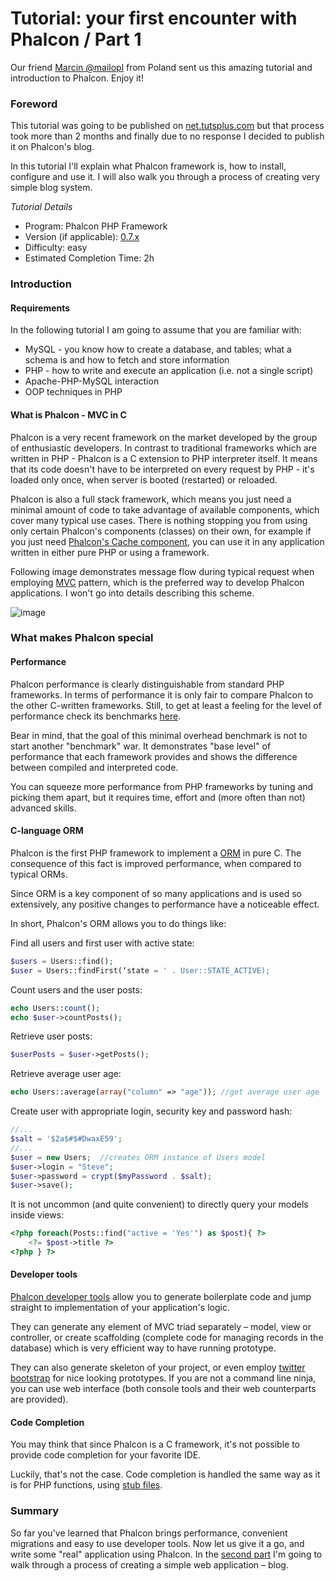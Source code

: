 <!--
slug: tutorial-your-first-encounter-with-phalcon-part
date: Mon Nov 26 2012 23:42:00 GMT-0500 (EST)
tags: tutorial, php, phalcon
title: Tutorial: your first encounter with Phalcon / Part 1
id: 36646589046
link: http://blog.phalconphp.com/post/36646589046/tutorial-your-first-encounter-with-phalcon-part
raw: {"blog_name":"phalconphp","id":36646589046,"post_url":"http://blog.phalconphp.com/post/36646589046/tutorial-your-first-encounter-with-phalcon-part","slug":"tutorial-your-first-encounter-with-phalcon-part","type":"text","date":"2012-11-27 04:42:00 GMT","timestamp":1353991320,"state":"published","format":"html","reblog_key":"aTP7twcP","tags":["tutorial","php","phalcon"],"short_url":"http://tmblr.co/Z6PumvY8Jf9s","highlighted":[],"note_count":3,"title":"Tutorial: your first encounter with Phalcon / Part 1","body":"<div class=\"highlightb\">Our friend <a href=\"https://twitter.com/mailopl\">Marcin @mailopl</a> from Poland sent us this amazing tutorial and introduction to Phalcon. Enjoy it!</div>\n<h3>Foreword</h3>\n<p>This tutorial was going to be published on <a href=\"http://net.tutsplus.com/\">net.tutsplus.com</a> but that process took more than 2 months and finally due to no response I decided to publish it on Phalcon&rsquo;s blog.</p>\n<p>In this tutorial I&rsquo;ll explain what Phalcon framework is, how to install, configure and use it. I will also walk you through a process of creating very simple blog system.</p>\n<p><em>Tutorial Details</em></p>\n<ul><li>Program: Phalcon PHP Framework</li>\n<li>Version (if applicable): <a href=\"https://phalconphp.com/download\">0.7.x</a></li>\n<li>Difficulty: easy</li>\n<li>Estimated Completion Time: 2h</li>\n</ul><h3>Introduction</h3>\n<h4>Requirements</h4>\n<p>In the following tutorial I am going to assume that you are familiar with:</p>\n<ul><li>MySQL - you know how to create a database, and tables; what a schema is and how to fetch and store information</li>\n<li>PHP - how to write and execute an application (i.e. not a single script)</li>\n<li>Apache-PHP-MySQL interaction</li>\n<li>OOP techniques in PHP</li>\n</ul><h4>What is Phalcon - MVC in C</h4>\n<p>Phalcon is a very recent framework on the market developed by the group of enthusiastic developers. In contrast to traditional frameworks which are written in PHP - Phalcon is a C extension to PHP interpreter itself. It means that its code doesn't have to be interpreted on every request by PHP - it's loaded only once, when server is booted (restarted) or reloaded.</p>\n<p>Phalcon is also a full stack framework, which means you just need a minimal amount of code to take advantage of available components, which cover many typical use cases. There is nothing stopping you from using only certain Phalcon&rsquo;s components (classes) on their own, for example if you just need <a href=\"https://docs.phalconphp.com/en/latest/reference/cache.html\">Phalcon's Cache component</a>, you can use it in any application written in either pure PHP or using a framework.</p>\n<p>Following image demonstrates message flow during typical request when employing <a href=\"http://en.wikipedia.org/wiki/Model%E2%80%93view%E2%80%93controller\">MVC</a> pattern, which is the preferred way to develop Phalcon applications. I won&rsquo;t go into details describing this scheme.</p>\n<div align=\"center\"><img alt=\"image\" src=\"http://static.phalconphp.com/blog/img/mvc-c.png\"/></div>\n<h3>What makes Phalcon special</h3>\n<h4>Performance</h4>\n<p>Phalcon performance is clearly distinguishable from standard PHP frameworks. In terms of performance it is only fair to compare Phalcon to the other C-written frameworks. Still, to get at least a feeling for the level of performance check its benchmarks <a href=\"https://docs.phalconphp.com/en/latest/reference/benchmark.html\">here</a>.</p>\n<p>Bear in mind, that the goal of this minimal overhead benchmark is not to start another "benchmark" war. It demonstrates &ldquo;base level&rdquo; of performance that each framework provides and shows the difference between compiled and interpreted code.</p>\n<p>You can squeeze more performance from PHP frameworks by tuning and picking them apart, but it requires time, effort and (more often than not) advanced skills.</p>\n<h4>C-language ORM</h4>\n<p>Phalcon is the first PHP framework to implement a <a href=\"https://docs.phalconphp.com/en/latest/reference/models.html\">ORM</a> in pure C. The consequence of this fact is improved performance, when compared to typical ORMs.</p>\n<p>Since ORM is a key component of so many applications and is used so extensively, any positive changes to performance have a noticeable effect.</p>\n<p>In short, Phalcon's ORM allows you to do things like:</p>\n<p>Find all users and first user with active state:</p>\n<pre class=\"sh_php sh_sourceCode\">$users = Users::find();\n$user = Users::findFirst(‘state = ' . User::STATE_ACTIVE); \n</pre>\n<p>Count users and the user posts:</p>\n<pre class=\"sh_php sh_sourceCode\">echo Users::count(); \necho $user-&gt;countPosts(); \n</pre>\n<p>Retrieve user posts:</p>\n<pre class=\"sh_php sh_sourceCode\">$userPosts = $user-&gt;getPosts(); \n</pre>\n<p>Retrieve average user age:</p>\n<pre class=\"sh_php sh_sourceCode\">echo Users::average(array(\"column\" =&gt; \"age\")); //get average user age\n</pre>\n<p>Create user with appropriate login, security key and password hash:</p>\n<pre class=\"sh_php sh_sourceCode\">//...\n$salt = '<span class=\"s1\">$2a$</span>#$#DwaxE59';\n//...\n$user = new Users;  //creates ORM instance of Users model\n$user-&gt;login = \"Steve\";\n$user-&gt;password = crypt($myPassword . $salt); \n$user-&gt;save();\n</pre>\n<p>It is not uncommon (and quite convenient) to directly query your models inside views:</p>\n<pre class=\"sh_php sh_sourceCode\">&lt;?php foreach(Posts::find(\"active = 'Yes'\") as $post){ ?&gt;\n    &lt;?= $post-&gt;title ?&gt;\n&lt;?php } ?&gt;\n</pre>\n<h4>Developer tools</h4>\n<p><a href=\"https://docs.phalconphp.com/en/latest/reference/tools.html\">Phalcon developer tools</a> allow you to generate boilerplate code and jump straight to implementation of your application&rsquo;s logic.</p>\n<p>They can generate any element of MVC triad separately – model, view or controller, or create scaffolding (complete code for managing records in the database) which is very efficient way to have running prototype.</p>\n<p>They can also generate skeleton of your project, or even employ <a href=\"https://docs.phalconphp.com/en/latest/reference/tools.html#scaffold-with-twitter-bootstrap\">twitter bootstrap</a> for nice looking prototypes. If you are not a command line ninja, you can use web interface (both console tools and their web counterparts are provided).</p>\n<h4>Code Completion</h4>\n<p>You may think that since Phalcon is a C framework, it's not possible to provide code completion for your favorite IDE.</p>\n<p>Luckily, that's not the case. Code completion is handled the same way as it is for PHP functions, using <a href=\"https://github.com/phalcon/phalcon-devtools/tree/master/ide/phpstorm\">stub files</a>.</p>\n<h3>Summary</h3>\n<p>So far you&rsquo;ve learned that Phalcon brings performance, convenient migrations and easy to use developer tools. Now let us give it a go, and write some &ldquo;real&rdquo; application using Phalcon. In the <a href=\"http://blog.phalconphp.com/post/36648855158/tutorial-your-first-encounter-with-phalcon-part-2\">second part</a> I&rsquo;m going to walk through a process of creating a simple web application – blog.</p>","reblog":{"tree_html":"","comment":"<div class=\"highlightb\">Our friend <a href=\"https://twitter.com/mailopl\">Marcin @mailopl</a> from Poland sent us this amazing tutorial and introduction to Phalcon. Enjoy it!</div>\n<h3>Foreword</h3>\n<p>This tutorial was going to be published on <a href=\"http://net.tutsplus.com/\">net.tutsplus.com</a> but that process took more than 2 months and finally due to no response I decided to publish it on Phalcon&rsquo;s blog.</p>\n<p>In this tutorial I&rsquo;ll explain what Phalcon framework is, how to install, configure and use it. I will also walk you through a process of creating very simple blog system.</p>\n<p><em>Tutorial Details</em></p>\n<ul><li>Program: Phalcon PHP Framework</li>\n<li>Version (if applicable): <a href=\"https://phalconphp.com/download\">0.7.x</a></li>\n<li>Difficulty: easy</li>\n<li>Estimated Completion Time: 2h</li>\n</ul><h3>Introduction</h3>\n<h4>Requirements</h4>\n<p>In the following tutorial I am going to assume that you are familiar with:</p>\n<ul><li>MySQL - you know how to create a database, and tables; what a schema is and how to fetch and store information</li>\n<li>PHP - how to write and execute an application (i.e. not a single script)</li>\n<li>Apache-PHP-MySQL interaction</li>\n<li>OOP techniques in PHP</li>\n</ul><h4>What is Phalcon - MVC in C</h4>\n<p>Phalcon is a very recent framework on the market developed by the group of enthusiastic developers. In contrast to traditional frameworks which are written in PHP - Phalcon is a C extension to PHP interpreter itself. It means that its code doesn&rsquo;t have to be interpreted on every request by PHP - it&rsquo;s loaded only once, when server is booted (restarted) or reloaded.</p>\n<p>Phalcon is also a full stack framework, which means you just need a minimal amount of code to take advantage of available components, which cover many typical use cases. There is nothing stopping you from using only certain Phalcon&rsquo;s components (classes) on their own, for example if you just need <a href=\"https://docs.phalconphp.com/en/latest/reference/cache.html\">Phalcon&rsquo;s Cache component</a>, you can use it in any application written in either pure PHP or using a framework.</p>\n<p>Following image demonstrates message flow during typical request when employing <a href=\"http://en.wikipedia.org/wiki/Model%E2%80%93view%E2%80%93controller\">MVC</a> pattern, which is the preferred way to develop Phalcon applications. I won&rsquo;t go into details describing this scheme.</p>\n<div align=\"center\"><img alt=\"image\" src=\"http://static.phalconphp.com/blog/img/mvc-c.png\"></div>\n<h3>What makes Phalcon special</h3>\n<h4>Performance</h4>\n<p>Phalcon performance is clearly distinguishable from standard PHP frameworks. In terms of performance it is only fair to compare Phalcon to the other C-written frameworks. Still, to get at least a feeling for the level of performance check its benchmarks <a href=\"https://docs.phalconphp.com/en/latest/reference/benchmark.html\">here</a>.</p>\n<p>Bear in mind, that the goal of this minimal overhead benchmark is not to start another &ldquo;benchmark&rdquo; war. It demonstrates &ldquo;base level&rdquo; of performance that each framework provides and shows the difference between compiled and interpreted code.</p>\n<p>You can squeeze more performance from PHP frameworks by tuning and picking them apart, but it requires time, effort and (more often than not) advanced skills.</p>\n<h4>C-language ORM</h4>\n<p>Phalcon is the first PHP framework to implement a <a href=\"https://docs.phalconphp.com/en/latest/reference/models.html\">ORM</a> in pure C. The consequence of this fact is improved performance, when compared to typical ORMs.</p>\n<p>Since ORM is a key component of so many applications and is used so extensively, any positive changes to performance have a noticeable effect.</p>\n<p>In short, Phalcon&rsquo;s ORM allows you to do things like:</p>\n<p>Find all users and first user with active state:</p>\n<pre class=\"sh_php sh_sourceCode\">$users = Users::find();\n$user = Users::findFirst(&lsquo;state = &rsquo; . User::STATE_ACTIVE); \n</pre>\n<p>Count users and the user posts:</p>\n<pre class=\"sh_php sh_sourceCode\">echo Users::count(); \necho $user-&gt;countPosts(); \n</pre>\n<p>Retrieve user posts:</p>\n<pre class=\"sh_php sh_sourceCode\">$userPosts = $user-&gt;getPosts(); \n</pre>\n<p>Retrieve average user age:</p>\n<pre class=\"sh_php sh_sourceCode\">echo Users::average(array(\"column\" =&gt; \"age\")); //get average user age\n</pre>\n<p>Create user with appropriate login, security key and password hash:</p>\n<pre class=\"sh_php sh_sourceCode\">//...\n$salt = '<span class=\"s1\">$2a$</span>#$#DwaxE59';\n//...\n$user = new Users;  //creates ORM instance of Users model\n$user-&gt;login = \"Steve\";\n$user-&gt;password = crypt($myPassword . $salt); \n$user-&gt;save();\n</pre>\n<p>It is not uncommon (and quite convenient) to directly query your models inside views:</p>\n<pre class=\"sh_php sh_sourceCode\">&lt;?php foreach(Posts::find(\"active = 'Yes'\") as $post){ ?&gt;\n    &lt;?= $post-&gt;title ?&gt;\n&lt;?php } ?&gt;\n</pre>\n<h4>Developer tools</h4>\n<p><a href=\"https://docs.phalconphp.com/en/latest/reference/tools.html\">Phalcon developer tools</a> allow you to generate boilerplate code and jump straight to implementation of your application&rsquo;s logic.</p>\n<p>They can generate any element of MVC triad separately &ndash; model, view or controller, or create scaffolding (complete code for managing records in the database) which is very efficient way to have running prototype.</p>\n<p>They can also generate skeleton of your project, or even employ <a href=\"https://docs.phalconphp.com/en/latest/reference/tools.html#scaffold-with-twitter-bootstrap\">twitter bootstrap</a> for nice looking prototypes. If you are not a command line ninja, you can use web interface (both console tools and their web counterparts are provided).</p>\n<h4>Code Completion</h4>\n<p>You may think that since Phalcon is a C framework, it&rsquo;s not possible to provide code completion for your favorite IDE.</p>\n<p>Luckily, that&rsquo;s not the case. Code completion is handled the same way as it is for PHP functions, using <a href=\"https://github.com/phalcon/phalcon-devtools/tree/master/ide/phpstorm\">stub files</a>.</p>\n<h3>Summary</h3>\n<p>So far you&rsquo;ve learned that Phalcon brings performance, convenient migrations and easy to use developer tools. Now let us give it a go, and write some &ldquo;real&rdquo; application using Phalcon. In the <a href=\"http://blog.phalconphp.com/post/36648855158/tutorial-your-first-encounter-with-phalcon-part-2\">second part</a> I&rsquo;m going to walk through a process of creating a simple web application &ndash; blog.</p>"},"trail":[{"blog":{"name":"phalconphp","theme":{"header_full_width":1117,"header_full_height":426,"header_focus_width":758,"header_focus_height":426,"avatar_shape":"square","background_color":"#FAFAFA","body_font":"Helvetica Neue","header_bounds":"0,937,426,179","header_image":"http://static.tumblr.com/be2b0380984b972b47699d457f4c0ffb/ivjir8a/815nn0qo7/tumblr_static_28z87js742xwowwo0kco04ogs.jpg","header_image_focused":"http://static.tumblr.com/be2b0380984b972b47699d457f4c0ffb/ivjir8a/laHnn0qo9/tumblr_static_tumblr_static_28z87js742xwowwo0kco04ogs_focused_v3.jpg","header_image_scaled":"http://static.tumblr.com/be2b0380984b972b47699d457f4c0ffb/ivjir8a/815nn0qo7/tumblr_static_28z87js742xwowwo0kco04ogs_2048_v2.jpg","header_stretch":true,"link_color":"#529ECC","show_avatar":true,"show_description":true,"show_header_image":true,"show_title":true,"title_color":"#444444","title_font":"Gibson","title_font_weight":"bold"}},"post":{"id":"36646589046"},"content":"<div class=\"highlightb\">Our friend <a href=\"https://twitter.com/mailopl\">Marcin @mailopl</a> from Poland sent us this amazing tutorial and introduction to Phalcon. Enjoy it!</div>\n<h3>Foreword</h3>\n<p>This tutorial was going to be published on <a href=\"http://net.tutsplus.com/\">net.tutsplus.com</a> but that process took more than 2 months and finally due to no response I decided to publish it on Phalcon's blog.</p>\n<p>In this tutorial I'll explain what Phalcon framework is, how to install, configure and use it. I will also walk you through a process of creating very simple blog system.</p>\n<p><em>Tutorial Details</em></p>\n<ul><li>Program: Phalcon PHP Framework</li>\n<li>Version (if applicable): <a href=\"https://phalconphp.com/download\">0.7.x</a></li>\n<li>Difficulty: easy</li>\n<li>Estimated Completion Time: 2h</li>\n</ul><h3>Introduction</h3>\n<h4>Requirements</h4>\n<p>In the following tutorial I am going to assume that you are familiar with:</p>\n<ul><li>MySQL - you know how to create a database, and tables; what a schema is and how to fetch and store information</li>\n<li>PHP - how to write and execute an application (i.e. not a single script)</li>\n<li>Apache-PHP-MySQL interaction</li>\n<li>OOP techniques in PHP</li>\n</ul><h4>What is Phalcon - MVC in C</h4>\n<p>Phalcon is a very recent framework on the market developed by the group of enthusiastic developers. In contrast to traditional frameworks which are written in PHP - Phalcon is a C extension to PHP interpreter itself. It means that its code doesn't have to be interpreted on every request by PHP - it's loaded only once, when server is booted (restarted) or reloaded.</p>\n<p>Phalcon is also a full stack framework, which means you just need a minimal amount of code to take advantage of available components, which cover many typical use cases. There is nothing stopping you from using only certain Phalcon's components (classes) on their own, for example if you just need <a href=\"https://docs.phalconphp.com/en/latest/reference/cache.html\">Phalcon's Cache component</a>, you can use it in any application written in either pure PHP or using a framework.</p>\n<p>Following image demonstrates message flow during typical request when employing <a href=\"http://en.wikipedia.org/wiki/Model%E2%80%93view%E2%80%93controller\">MVC</a> pattern, which is the preferred way to develop Phalcon applications. I won't go into details describing this scheme.</p>\n<div align=\"center\"><img alt=\"image\" src=\"http://static.phalconphp.com/blog/img/mvc-c.png\"></div>\n<h3>What makes Phalcon special</h3>\n<h4>Performance</h4>\n<p>Phalcon performance is clearly distinguishable from standard PHP frameworks. In terms of performance it is only fair to compare Phalcon to the other C-written frameworks. Still, to get at least a feeling for the level of performance check its benchmarks <a href=\"https://docs.phalconphp.com/en/latest/reference/benchmark.html\">here</a>.</p>\n<p>Bear in mind, that the goal of this minimal overhead benchmark is not to start another "benchmark" war. It demonstrates "base level" of performance that each framework provides and shows the difference between compiled and interpreted code.</p>\n<p>You can squeeze more performance from PHP frameworks by tuning and picking them apart, but it requires time, effort and (more often than not) advanced skills.</p>\n<h4>C-language ORM</h4>\n<p>Phalcon is the first PHP framework to implement a <a href=\"https://docs.phalconphp.com/en/latest/reference/models.html\">ORM</a> in pure C. The consequence of this fact is improved performance, when compared to typical ORMs.</p>\n<p>Since ORM is a key component of so many applications and is used so extensively, any positive changes to performance have a noticeable effect.</p>\n<p>In short, Phalcon's ORM allows you to do things like:</p>\n<p>Find all users and first user with active state:</p>\n<pre class=\"sh_php sh_sourceCode\">$users = Users::find();\n$user = Users::findFirst(‘state = ' . User::STATE_ACTIVE); \n</pre>\n<p>Count users and the user posts:</p>\n<pre class=\"sh_php sh_sourceCode\">echo Users::count(); \necho $user->countPosts(); \n</pre>\n<p>Retrieve user posts:</p>\n<pre class=\"sh_php sh_sourceCode\">$userPosts = $user->getPosts(); \n</pre>\n<p>Retrieve average user age:</p>\n<pre class=\"sh_php sh_sourceCode\">echo Users::average(array(\"column\" => \"age\")); //get average user age\n</pre>\n<p>Create user with appropriate login, security key and password hash:</p>\n<pre class=\"sh_php sh_sourceCode\">//...\n$salt = '<span class=\"s1\">$2a$</span>#$#DwaxE59';\n//...\n$user = new Users;  //creates ORM instance of Users model\n$user->login = \"Steve\";\n$user->password = crypt($myPassword . $salt); \n$user->save();\n</pre>\n<p>It is not uncommon (and quite convenient) to directly query your models inside views:</p>\n<pre class=\"sh_php sh_sourceCode\"><?php foreach(Posts::find(\"active = 'Yes'\") as $post){ ?>\n    <?= $post->title ?>\n<?php } ?>\n</pre>\n<h4>Developer tools</h4>\n<p><a href=\"https://docs.phalconphp.com/en/latest/reference/tools.html\">Phalcon developer tools</a> allow you to generate boilerplate code and jump straight to implementation of your application's logic.</p>\n<p>They can generate any element of MVC triad separately – model, view or controller, or create scaffolding (complete code for managing records in the database) which is very efficient way to have running prototype.</p>\n<p>They can also generate skeleton of your project, or even employ <a href=\"https://docs.phalconphp.com/en/latest/reference/tools.html#scaffold-with-twitter-bootstrap\">twitter bootstrap</a> for nice looking prototypes. If you are not a command line ninja, you can use web interface (both console tools and their web counterparts are provided).</p>\n<h4>Code Completion</h4>\n<p>You may think that since Phalcon is a C framework, it's not possible to provide code completion for your favorite IDE.</p>\n<p>Luckily, that's not the case. Code completion is handled the same way as it is for PHP functions, using <a href=\"https://github.com/phalcon/phalcon-devtools/tree/master/ide/phpstorm\">stub files</a>.</p>\n<h3>Summary</h3>\n<p>So far you've learned that Phalcon brings performance, convenient migrations and easy to use developer tools. Now let us give it a go, and write some "real" application using Phalcon. In the <a href=\"http://blog.phalconphp.com/post/36648855158/tutorial-your-first-encounter-with-phalcon-part-2\">second part</a> I'm going to walk through a process of creating a simple web application – blog.</p>","content_raw":"<div class=\"highlightb\">Our friend <a href=\"https://twitter.com/mailopl\">Marcin @mailopl</a> from Poland sent us this amazing tutorial and introduction to Phalcon. Enjoy it!</div>\r\n<h3>Foreword</h3>\r\n<p>This tutorial was going to be published on <a href=\"http://net.tutsplus.com/\">net.tutsplus.com</a> but that process took more than 2 months and finally due to no response I decided to publish it on Phalcon's blog.</p>\r\n<p>In this tutorial I'll explain what Phalcon framework is, how to install, configure and use it. I will also walk you through a process of creating very simple blog system.</p>\r\n<p><em>Tutorial Details</em></p>\r\n<ul><li>Program: Phalcon PHP Framework</li>\r\n<li>Version (if applicable): <a href=\"https://phalconphp.com/download\">0.7.x</a></li>\r\n<li>Difficulty: easy</li>\r\n<li>Estimated Completion Time: 2h</li>\r\n</ul><h3>Introduction</h3>\r\n<h4>Requirements</h4>\r\n<p>In the following tutorial I am going to assume that you are familiar with:</p>\r\n<ul><li>MySQL - you know how to create a database, and tables; what a schema is and how to fetch and store information</li>\r\n<li>PHP - how to write and execute an application (i.e. not a single script)</li>\r\n<li>Apache-PHP-MySQL interaction</li>\r\n<li>OOP techniques in PHP</li>\r\n</ul><h4>What is Phalcon - MVC in C</h4>\r\n<p>Phalcon is a very recent framework on the market developed by the group of enthusiastic developers. In contrast to traditional frameworks which are written in PHP - Phalcon is a C extension to PHP interpreter itself. It means that its code doesn&rsquo;t have to be interpreted on every request by PHP - it&rsquo;s loaded only once, when server is booted (restarted) or reloaded.</p>\r\n<p>Phalcon is also a full stack framework, which means you just need a minimal amount of code to take advantage of available components, which cover many typical use cases. There is nothing stopping you from using only certain Phalcon's components (classes) on their own, for example if you just need <a href=\"https://docs.phalconphp.com/en/latest/reference/cache.html\">Phalcon&rsquo;s Cache component</a>, you can use it in any application written in either pure PHP or using a framework.</p>\r\n<p>Following image demonstrates message flow during typical request when employing <a href=\"http://en.wikipedia.org/wiki/Model%E2%80%93view%E2%80%93controller\">MVC</a> pattern, which is the preferred way to develop Phalcon applications. I won't go into details describing this scheme.</p>\r\n<div align=\"center\"><img alt=\"image\" src=\"http://static.phalconphp.com/blog/img/mvc-c.png\"></div>\r\n<h3>What makes Phalcon special</h3>\r\n<h4>Performance</h4>\r\n<p>Phalcon performance is clearly distinguishable from standard PHP frameworks. In terms of performance it is only fair to compare Phalcon to the other C-written frameworks. Still, to get at least a feeling for the level of performance check its benchmarks <a href=\"https://docs.phalconphp.com/en/latest/reference/benchmark.html\">here</a>.</p>\r\n<p>Bear in mind, that the goal of this minimal overhead benchmark is not to start another &ldquo;benchmark&rdquo; war. It demonstrates \"base level\" of performance that each framework provides and shows the difference between compiled and interpreted code.</p>\r\n<p>You can squeeze more performance from PHP frameworks by tuning and picking them apart, but it requires time, effort and (more often than not) advanced skills.</p>\r\n<h4>C-language ORM</h4>\r\n<p>Phalcon is the first PHP framework to implement a <a href=\"https://docs.phalconphp.com/en/latest/reference/models.html\">ORM</a> in pure C. The consequence of this fact is improved performance, when compared to typical ORMs.</p>\r\n<p>Since ORM is a key component of so many applications and is used so extensively, any positive changes to performance have a noticeable effect.</p>\r\n<p>In short, Phalcon&rsquo;s ORM allows you to do things like:</p>\r\n<p>Find all users and first user with active state:</p>\r\n<pre class=\"sh_php sh_sourceCode\">$users = Users::find();\r\n$user = Users::findFirst(&lsquo;state = &rsquo; . User::STATE_ACTIVE); \r\n</pre>\r\n<p>Count users and the user posts:</p>\r\n<pre class=\"sh_php sh_sourceCode\">echo Users::count(); \r\necho $user-&gt;countPosts(); \r\n</pre>\r\n<p>Retrieve user posts:</p>\r\n<pre class=\"sh_php sh_sourceCode\">$userPosts = $user-&gt;getPosts(); \r\n</pre>\r\n<p>Retrieve average user age:</p>\r\n<pre class=\"sh_php sh_sourceCode\">echo Users::average(array(\"column\" =&gt; \"age\")); //get average user age\r\n</pre>\r\n<p>Create user with appropriate login, security key and password hash:</p>\r\n<pre class=\"sh_php sh_sourceCode\">//...\r\n$salt = '<span class=\"s1\">$2a$</span>#$#DwaxE59';\r\n//...\r\n$user = new Users;  //creates ORM instance of Users model\r\n$user-&gt;login = \"Steve\";\r\n$user-&gt;password = crypt($myPassword . $salt); \r\n$user-&gt;save();\r\n</pre>\r\n<p>It is not uncommon (and quite convenient) to directly query your models inside views:</p>\r\n<pre class=\"sh_php sh_sourceCode\">&lt;?php foreach(Posts::find(\"active = 'Yes'\") as $post){ ?&gt;\r\n    &lt;?= $post-&gt;title ?&gt;\r\n&lt;?php } ?&gt;\r\n</pre>\r\n<h4>Developer tools</h4>\r\n<p><a href=\"https://docs.phalconphp.com/en/latest/reference/tools.html\">Phalcon developer tools</a> allow you to generate boilerplate code and jump straight to implementation of your application's logic.</p>\r\n<p>They can generate any element of MVC triad separately &ndash; model, view or controller, or create scaffolding (complete code for managing records in the database) which is very efficient way to have running prototype.</p>\r\n<p>They can also generate skeleton of your project, or even employ <a href=\"https://docs.phalconphp.com/en/latest/reference/tools.html#scaffold-with-twitter-bootstrap\">twitter bootstrap</a> for nice looking prototypes. If you are not a command line ninja, you can use web interface (both console tools and their web counterparts are provided).</p>\r\n<h4>Code Completion</h4>\r\n<p>You may think that since Phalcon is a C framework, it&rsquo;s not possible to provide code completion for your favorite IDE.</p>\r\n<p>Luckily, that&rsquo;s not the case. Code completion is handled the same way as it is for PHP functions, using <a href=\"https://github.com/phalcon/phalcon-devtools/tree/master/ide/phpstorm\">stub files</a>.</p>\r\n<h3>Summary</h3>\r\n<p>So far you've learned that Phalcon brings performance, convenient migrations and easy to use developer tools. Now let us give it a go, and write some \"real\" application using Phalcon. In the <a href=\"http://blog.phalconphp.com/post/36648855158/tutorial-your-first-encounter-with-phalcon-part-2\">second part</a> I'm going to walk through a process of creating a simple web application &ndash; blog.</p>","is_current_item":true,"is_root_item":true}]}
publish: 2012-11-026
-->


Tutorial: your first encounter with Phalcon / Part 1
====================================================

Our friend [Marcin @mailopl](https://twitter.com/mailopl) from Poland
sent us this amazing tutorial and introduction to Phalcon. Enjoy it!

### Foreword

This tutorial was going to be published on
[net.tutsplus.com](http://net.tutsplus.com/) but that process took more
than 2 months and finally due to no response I decided to publish it on
Phalcon's blog.

In this tutorial I'll explain what Phalcon framework is, how to install,
configure and use it. I will also walk you through a process of creating
very simple blog system.

*Tutorial Details*

-   Program: Phalcon PHP Framework
-   Version (if applicable): [0.7.x](https://phalconphp.com/download)
-   Difficulty: easy
-   Estimated Completion Time: 2h

### Introduction

#### Requirements

In the following tutorial I am going to assume that you are familiar
with:

-   MySQL - you know how to create a database, and tables; what a schema
    is and how to fetch and store information
-   PHP - how to write and execute an application (i.e. not a single
    script)
-   Apache-PHP-MySQL interaction
-   OOP techniques in PHP

#### What is Phalcon - MVC in C

Phalcon is a very recent framework on the market developed by the group
of enthusiastic developers. In contrast to traditional frameworks which
are written in PHP - Phalcon is a C extension to PHP interpreter itself.
It means that its code doesn't have to be interpreted on every request
by PHP - it's loaded only once, when server is booted (restarted) or
reloaded.

Phalcon is also a full stack framework, which means you just need a
minimal amount of code to take advantage of available components, which
cover many typical use cases. There is nothing stopping you from using
only certain Phalcon's components (classes) on their own, for example if
you just need [Phalcon's Cache
component](https://docs.phalconphp.com/en/latest/reference/cache.html),
you can use it in any application written in either pure PHP or using a
framework.

Following image demonstrates message flow during typical request when
employing
[MVC](http://en.wikipedia.org/wiki/Model%E2%80%93view%E2%80%93controller)
pattern, which is the preferred way to develop Phalcon applications. I
won't go into details describing this scheme.

![image](http://static.phalconphp.com/blog/img/mvc-c.png)

### What makes Phalcon special

#### Performance

Phalcon performance is clearly distinguishable from standard PHP
frameworks. In terms of performance it is only fair to compare Phalcon
to the other C-written frameworks. Still, to get at least a feeling for
the level of performance check its benchmarks
[here](https://docs.phalconphp.com/en/latest/reference/benchmark.html).

Bear in mind, that the goal of this minimal overhead benchmark is not to
start another "benchmark" war. It demonstrates "base level" of
performance that each framework provides and shows the difference
between compiled and interpreted code.

You can squeeze more performance from PHP frameworks by tuning and
picking them apart, but it requires time, effort and (more often than
not) advanced skills.

#### C-language ORM

Phalcon is the first PHP framework to implement a
[ORM](https://docs.phalconphp.com/en/latest/reference/models.html) in
pure C. The consequence of this fact is improved performance, when
compared to typical ORMs.

Since ORM is a key component of so many applications and is used so
extensively, any positive changes to performance have a noticeable
effect.

In short, Phalcon's ORM allows you to do things like:

Find all users and first user with active state:

```php
$users = Users::find();
$user = Users::findFirst(‘state = ' . User::STATE_ACTIVE); 
```

Count users and the user posts:

```php
echo Users::count(); 
echo $user->countPosts(); 
```

Retrieve user posts:

```php
$userPosts = $user->getPosts(); 
```

Retrieve average user age:

```php
echo Users::average(array("column" => "age")); //get average user age
```

Create user with appropriate login, security key and password hash:

```php
//...
$salt = '$2a$#$#DwaxE59';
//...
$user = new Users;  //creates ORM instance of Users model
$user->login = "Steve";
$user->password = crypt($myPassword . $salt); 
$user->save();
```

It is not uncommon (and quite convenient) to directly query your models
inside views:

```php
<?php foreach(Posts::find("active = 'Yes'") as $post){ ?>
    <?= $post->title ?>
<?php } ?>
```

#### Developer tools

[Phalcon developer
tools](https://docs.phalconphp.com/en/latest/reference/tools.html) allow
you to generate boilerplate code and jump straight to implementation of
your application's logic.

They can generate any element of MVC triad separately – model, view or
controller, or create scaffolding (complete code for managing records in
the database) which is very efficient way to have running prototype.

They can also generate skeleton of your project, or even employ [twitter
bootstrap](https://docs.phalconphp.com/en/latest/reference/tools.html#scaffold-with-twitter-bootstrap)
for nice looking prototypes. If you are not a command line ninja, you
can use web interface (both console tools and their web counterparts are
provided).

#### Code Completion

You may think that since Phalcon is a C framework, it's not possible to
provide code completion for your favorite IDE.

Luckily, that's not the case. Code completion is handled the same way as
it is for PHP functions, using [stub
files](https://github.com/phalcon/phalcon-devtools/tree/master/ide/phpstorm).

### Summary

So far you've learned that Phalcon brings performance, convenient
migrations and easy to use developer tools. Now let us give it a go, and
write some "real" application using Phalcon. In the [second
part](http://blog.phalconphp.com/post/36648855158/tutorial-your-first-encounter-with-phalcon-part-2)
I'm going to walk through a process of creating a simple web application
– blog.

